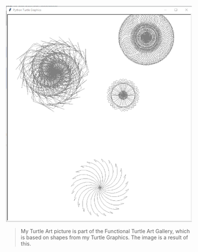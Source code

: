 ![Turtle Art_2.PNG](/Turtle%20Art_2.PNG)

> My Turtle Art picture is part of the Functional Turtle Art Gallery,
> which is based on shapes from my Turtle Graphics. The image is a result of this.
